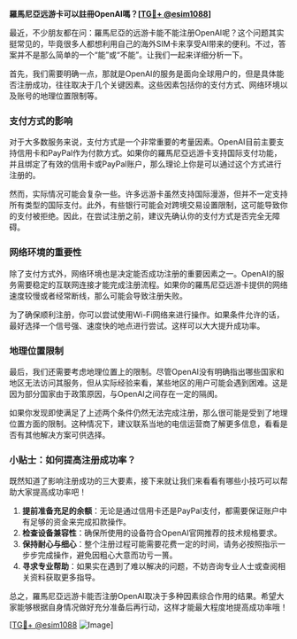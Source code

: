 **羅馬尼亞远游卡可以註冊OpenAI嗎？[[TG💪+ @esim1088](https://t.me/s/esim1088)]**

最近，不少朋友都在问：羅馬尼亞的远游卡能不能注册OpenAI呢？这个问题其实挺常见的，毕竟很多人都想利用自己的海外SIM卡来享受AI带来的便利。不过，答案并不是那么简单的一个“能”或“不能”。让我们一起来详细分析一下。

首先，我们需要明确一点，那就是OpenAI的服务是面向全球用户的，但是具体能否注册成功，往往取决于几个关键因素。这些因素包括你的支付方式、网络环境以及账号的地理位置限制等。

### 支付方式的影响

对于大多数服务来说，支付方式是一个非常重要的考量因素。OpenAI目前主要支持信用卡和PayPal作为付款方式。如果你的羅馬尼亞远游卡支持国际支付功能，并且绑定了有效的信用卡或PayPal账户，那么理论上你是可以通过这个方式进行注册的。

然而，实际情况可能会复杂一些。许多远游卡虽然支持国际漫游，但并不一定支持所有类型的国际支付。此外，有些银行可能会对跨境交易设置限制，这可能导致你的支付被拒绝。因此，在尝试注册之前，建议先确认你的支付方式是否完全无障碍。

### 网络环境的重要性

除了支付方式外，网络环境也是决定能否成功注册的重要因素之一。OpenAI的服务需要稳定的互联网连接才能完成注册流程。如果你的羅馬尼亞远游卡提供的网络速度较慢或者经常断线，那么可能会导致注册失败。

为了确保顺利注册，你可以尝试使用Wi-Fi网络来进行操作。如果条件允许的话，最好选择一个信号强、速度快的地点进行尝试。这样可以大大提升成功率。

### 地理位置限制

最后，我们还需要考虑地理位置上的限制。尽管OpenAI没有明确指出哪些国家和地区无法访问其服务，但从实际经验来看，某些地区的用户可能会遇到困难。这是因为部分国家由于政策原因，与OpenAI之间存在一定的隔阂。

如果你发现即使满足了上述两个条件仍然无法完成注册，那么很可能是受到了地理位置方面的限制。这种情况下，建议联系当地的电信运营商了解更多信息，看看是否有其他解决方案可供选择。

### 小贴士：如何提高注册成功率？

既然知道了影响注册成功的三大要素，接下来就让我们来看看有哪些小技巧可以帮助大家提高成功率吧！

1. **提前准备充足的余额**：无论是通过信用卡还是PayPal支付，都需要保证账户中有足够的资金来完成扣款操作。
2. **检查设备兼容性**：确保所使用的设备符合OpenAI官网推荐的技术规格要求。
3. **保持耐心与细心**：整个注册过程可能需要花费一定的时间，请务必按照指示一步步完成操作，避免因粗心大意而功亏一篑。
4. **寻求专业帮助**：如果实在遇到了难以解决的问题，不妨咨询专业人士或查阅相关资料获取更多指导。

总之，羅馬尼亞远游卡能否注册OpenAI取决于多种因素综合作用的结果。希望大家能够根据自身情况做好充分准备后再行动，这样才能最大程度地提高成功率哦！

[[TG💪+ @esim1088](https://t.me/s/esim1088) ![Image](https://i.postimg.cc/4NQfJmqS/Snipaste-2025-05-13-00-14-12.png)]